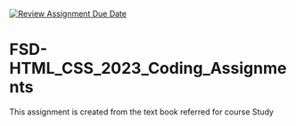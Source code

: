 [![Review Assignment Due Date](https://classroom.github.com/assets/deadline-readme-button-24ddc0f5d75046c5622901739e7c5dd533143b0c8e959d652212380cedb1ea36.svg)](https://classroom.github.com/a/5HUmm_GF)
# FSD-HTML_CSS_2023_Coding_Assignments
This assignment is created from the text book referred for course Study
